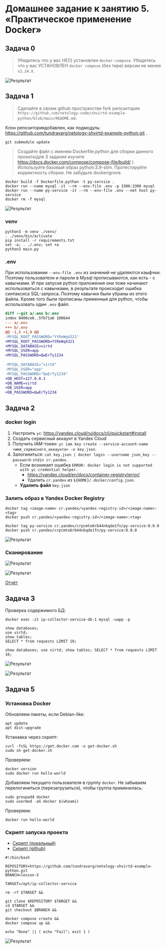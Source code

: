 # Домашнее задание к занятию 5. «Практическое применение Docker»



## Задача 0


> Убедитесь что у вас НЕ(!) установлен `docker-compose`.
> Убедитесь что у вас УСТАНОВЛЕН `docker compose` (без тире) версии не менее `v2.24.X`.

![Результат](img/task-0.jpg "Результат")



## Задача 1


> Сделайте в своем github пространстве fork репозитория ```https://github.com/netology-code/shvirtd-example-python/blob/main/README.md```.

Клон репозиториядобавлен, как подмодуль:
https://github.com/tundravarg/netology-shvirtd-example-python.git .

```shell
git submodule update
```

> Создайте файл с именем Dockerfile.python для сборки данного проекта(для 3 задания изучите https://docs.docker.com/compose/compose-file/build/ ). Используйте базовый образ python:3.9-slim. Протестируйте корректность сборки. Не забудьте dockerignore.

```shell
docker build -f Dockerfile.python -t py-service .
docker run --name mysql -it --rm --env-file .env -p 3306:3306 mysql
docker run --name py-service -it --rm --env-file .env --net host py-service
docker rm -f mysql
```

![Результат](img/task-1.jpg "Результат")

### venv

```shell
python3 -m venv ./venv/
. ./venv/bin/activate
pip install -r requirements.txt
set -a; . ./.env; set +a
python3 main.py
```

### .env

При использовании `--env-file .env` из значений не удаляются каыфчки.
Поэтому пользователи и пароли в Mysql прописываются, как есть - с кавычками.
И при запуске python приложения они тоже начинают использоваться с кавычками, в результате происходит ошибка синтаксиса SQL-запроса.
Поэтому кавычки были убраны из этого файла.
Кроме того были прописаны пременные для python, чтобы использовать один `.env` файл.

```diff
diff --git a/.env b/.env
index 0406ce6..5fb71a6 100644
--- a/.env
+++ b/.env
@@ -1,5 +1,9 @@
-MYSQL_ROOT_PASSWORD="YtReWq4321"
+MYSQL_ROOT_PASSWORD=YtReWq4321
+MYSQL_DATABASE=virtd
+MYSQL_USER=app
+MYSQL_PASSWORD=QwErTy1234
 
-MYSQL_DATABASE="virtd"
-MYSQL_USER="app"
-MYSQL_PASSWORD="QwErTy1234"
+DB_HOST=127.0.0.1
+DB_NAME=virtd
+DB_USER=app
+DB_PASSWORD=QwErTy1234
```


## Задача 2


### docker login

1. Настроить `yc`: https://yandex.cloud/ru/docs/cli/quickstart#install
2. Создать сервисный аккаунт в Yandex Cloud
3. Получить IAM-токен: `yc iam key create --service-account-name <имя_сервисного_аккаунта> -o key.json`.
4. Залогиниться: `cat key.json | docker login --username json_key --password-stdin cr.yandex`.
    * Если возникает ошибка `ERROR: docker login is not supported with yc credential helper.`
        * https://yandex.cloud/en/docs/container-registry/error/
        * Удалить `cr.yandex` из `${HOME}/.docker/config.json`.
    * **Удалить файл** `key.json`


### Залить образ в Yandex Docker Registry

```shell
docker tag <image-name> cr.yandex/<yandex-registry-id>/<image-name>:<tag>
docker push cr.yandex/<yandex-registry-id>/<image-name>:<tag>
```

```shell
docker tag py-service cr.yandex/crpcmto6rb44nkqde1fn/py-service:0.0.0
docker push cr.yandex/crpcmto6rb44nkqde1fn/py-service:0.0.0
```

![Результат](img/task-2-1.jpg "Результат")


### Сканирование

![Результат](img/task-2-2.jpg "Результат")

![Результат](img/task-2-3.jpg "Результат")

[Отчёт](files/py-service-vulnerabilities.csv)



## Задача 3


Проверка содержимого БД:

```shell
docker exec -it ip-collector-service-db-1 mysql -uapp -p

show databases;
use virtd;
show tables;
SELECT * from requests LIMIT 10;

show databases; use virtd; show tables; SELECT * from requests LIMIT 16;
```

![Результат](img/task-3-1.jpg "Результат")

![Результат](img/task-3-2.jpg "Результат")



## Задача 5


### Установка Docker

Обновляем пакеты, если Debian-like:

```shell
apt update
apt dist-upgrade
```

Устанавка через скрипт:

```shell
curl -fsSL https://get.docker.com -o get-docker.sh
sudo sh get-docker.sh
```

Проверяем:

```shell
docker version
sudo docker run hello-world
```

Добавляем текущего пользователя в группу `docker`.
Не забываем перелогиниться (перезагрузиться), чтобы группа применилась.

```shell
sudo groupadd docker
sudo usermod -aG docker $(whoami)
```

Проверяем:

```shell
docker run hello-world
```


### Скрипт запуска проекта

* [Скрипт (локальный)](shvirtd-example-python/run-ip-collector.sh)
* [Скрипт (github)](https://github.com/tundravarg/netology-shvirtd-example-python/blob/lesson-5/run-ip-collector.sh)

```shell
#!/bin/bash

REPOSITORY=https://github.com/tundravarg/netology-shvirtd-example-python.git
BRANCH=lesson-5

TARGET=/opt/ip-collector-service

rm -rf $TARGET &&

git clone $REPOSITORY $TARGET &&
cd $TARGET &&
git checkout $BRANCH &&

docker compose create &&
docker compose up &&

echo "Done" || ( echo "Fail"; exit 1 )
```

![Результат](img/task-5-1.jpg "Результат")
